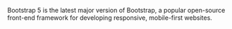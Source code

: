 Bootstrap 5 is the latest major version of Bootstrap, a popular open-source front-end framework for developing responsive, mobile-first websites.
